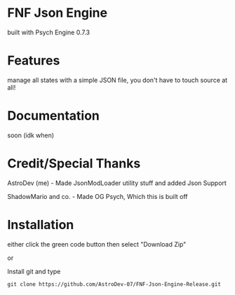 # FNF Json Engine 
built with Psych Engine 0.7.3

# Features
manage all states with a simple JSON file, you don't have to touch source at all!

# Documentation
soon (idk when)

# Credit/Special Thanks
AstroDev (me) - Made JsonModLoader utility stuff and added Json Support



ShadowMario and co. - Made OG Psych, Which this is built off

# Installation

either click the green code button then select "Download Zip"

or

Install git and type

```git clone https://github.com/AstroDev-07/FNF-Json-Engine-Release.git```

